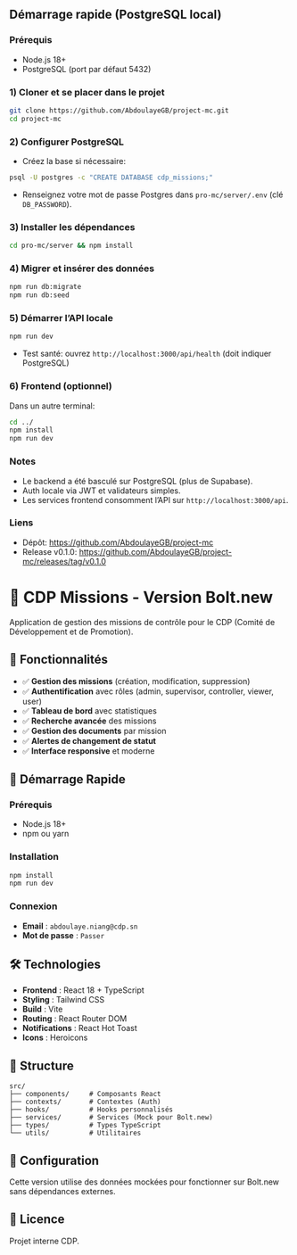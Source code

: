 ## Démarrage rapide (PostgreSQL local)

### Prérequis
- Node.js 18+
- PostgreSQL (port par défaut 5432)

### 1) Cloner et se placer dans le projet
```bash
git clone https://github.com/AbdoulayeGB/project-mc.git
cd project-mc
```

### 2) Configurer PostgreSQL
- Créez la base si nécessaire:
```bash
psql -U postgres -c "CREATE DATABASE cdp_missions;"
```
- Renseignez votre mot de passe Postgres dans `pro-mc/server/.env` (clé `DB_PASSWORD`).

### 3) Installer les dépendances
```bash
cd pro-mc/server && npm install
```

### 4) Migrer et insérer des données
```bash
npm run db:migrate
npm run db:seed
```

### 5) Démarrer l’API locale
```bash
npm run dev
```
- Test santé: ouvrez `http://localhost:3000/api/health` (doit indiquer PostgreSQL)

### 6) Frontend (optionnel)
Dans un autre terminal:
```bash
cd ../
npm install
npm run dev
```

### Notes
- Le backend a été basculé sur PostgreSQL (plus de Supabase).
- Auth locale via JWT et validateurs simples.
- Les services frontend consomment l’API sur `http://localhost:3000/api`.

### Liens
- Dépôt: https://github.com/AbdoulayeGB/project-mc
- Release v0.1.0: https://github.com/AbdoulayeGB/project-mc/releases/tag/v0.1.0
# 🚀 CDP Missions - Version Bolt.new

Application de gestion des missions de contrôle pour le CDP (Comité de Développement et de Promotion).

## 🎯 Fonctionnalités

- ✅ **Gestion des missions** (création, modification, suppression)
- ✅ **Authentification** avec rôles (admin, supervisor, controller, viewer, user)
- ✅ **Tableau de bord** avec statistiques
- ✅ **Recherche avancée** des missions
- ✅ **Gestion des documents** par mission
- ✅ **Alertes de changement de statut**
- ✅ **Interface responsive** et moderne

## 🚀 Démarrage Rapide

### Prérequis
- Node.js 18+
- npm ou yarn

### Installation
```bash
npm install
npm run dev
```

### Connexion
- **Email** : `abdoulaye.niang@cdp.sn`
- **Mot de passe** : `Passer`

## 🛠️ Technologies

- **Frontend** : React 18 + TypeScript
- **Styling** : Tailwind CSS
- **Build** : Vite
- **Routing** : React Router DOM
- **Notifications** : React Hot Toast
- **Icons** : Heroicons

## 📁 Structure

```
src/
├── components/     # Composants React
├── contexts/       # Contextes (Auth)
├── hooks/          # Hooks personnalisés
├── services/       # Services (Mock pour Bolt.new)
├── types/          # Types TypeScript
└── utils/          # Utilitaires
```

## 🔧 Configuration

Cette version utilise des données mockées pour fonctionner sur Bolt.new sans dépendances externes.

## 📝 Licence

Projet interne CDP.
